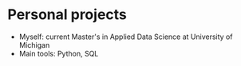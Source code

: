 # Personal projects

* Myself: current Master's in Applied Data Science at University of Michigan
* Main tools: Python, SQL
